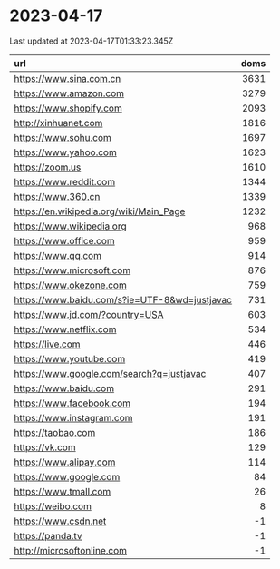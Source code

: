 # 2023-04-17

<!-- BEGIN -->
Last updated at 2023-04-17T01:33:23.345Z

url | doms
:- | -:
https://www.sina.com.cn | 3631
https://www.amazon.com | 3279
https://www.shopify.com | 2093
http://xinhuanet.com | 1816
https://www.sohu.com | 1697
https://www.yahoo.com | 1623
https://zoom.us | 1610
https://www.reddit.com | 1344
https://www.360.cn | 1339
https://en.wikipedia.org/wiki/Main_Page | 1232
https://www.wikipedia.org | 968
https://www.office.com | 959
https://www.qq.com | 914
https://www.microsoft.com | 876
https://www.okezone.com | 759
https://www.baidu.com/s?ie=UTF-8&wd=justjavac | 731
https://www.jd.com/?country=USA | 603
https://www.netflix.com | 534
https://live.com | 446
https://www.youtube.com | 419
https://www.google.com/search?q=justjavac | 407
https://www.baidu.com | 291
https://www.facebook.com | 194
https://www.instagram.com | 191
https://taobao.com | 186
https://vk.com | 129
https://www.alipay.com | 114
https://www.google.com | 84
https://www.tmall.com | 26
https://weibo.com | 8
https://www.csdn.net | -1
https://panda.tv | -1
http://microsoftonline.com | -1
<!-- END -->
